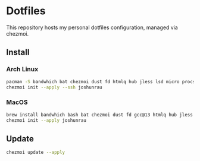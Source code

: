 # Dotfiles

This repository hosts my personal dotfiles configuration, managed via chezmoi.

## Install

### Arch Linux

```sh
pacman -S bandwhich bat chezmoi dust fd htmlq hub jless lsd micro procs ripgrep sd tokei
chezmoi init --apply --ssh joshunrau
```

### MacOS

```sh
brew install bandwhich bash bat chezmoi dust fd gcc@13 htmlq hub jless lsd  micro procs sd tokei xz
chezmoi init --apply joshunrau
```

## Update

```sh
chezmoi update --apply
```
